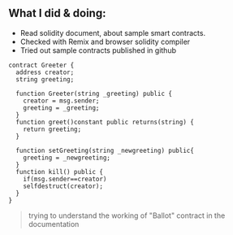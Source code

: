 ## What I did & doing:

- Read solidity document, about sample smart contracts.
- Checked with Remix and browser solidity compiler
- Tried out sample contracts published in github

```
contract Greeter {
  address creator;
  string greeting;

  function Greeter(string _greeting) public {
    creator = msg.sender;
    greeting = _greeting;
  }
  function greet()constant public returns(string) {
    return greeting;
  }

  function setGreeting(string _newgreeting) public{
    greeting = _newgreeting;
  }
  function kill() public {
    if(msg.sender==creator)
    selfdestruct(creator);
  }
}
```

> trying to understand the working of "Ballot" contract in the documentation
